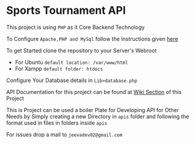 # Sports Tournament API

This project is using `PHP` as it Core Backend Technology 

To Configure `Apache,PHP and MySql` follow the Instructions given [here](https://www.digitalocean.com/community/tutorials/how-to-install-linux-apache-mysql-php-lamp-stack-on-ubuntu-20-04)

To get Started clone the repository to your Server's Webroot
- For Ubuntu ```default location: /var/www/html  ```
- For Xampp `default folder: htdocs`

Configure Your Database details in `Lib>database.php`

API Documentation for this project can be found at [Wiki Section](https://git.selfmade.ninja/Jeevapranesh/sports-tournament-api/-/wikis/home) of this Project

This is Project can be used a boiler Plate for Developing API for Other Needs by Simply creating a new Directory in `apis` folder and following the format used in files in folders inside  `apis`

For issues drop a mail to ```jeevadev02@gmail.com```
